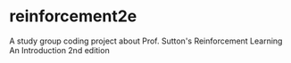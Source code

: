 # reinforcement2e
A study group coding project about Prof. Sutton's Reinforcement Learning An Introduction 2nd edition

